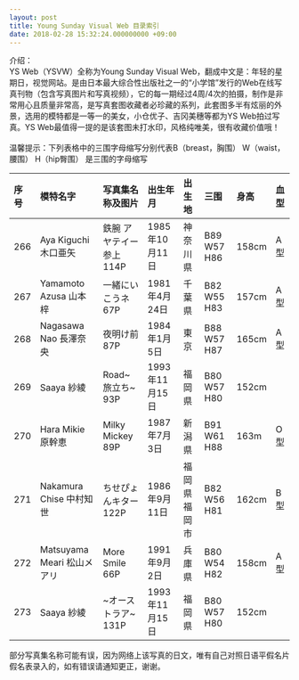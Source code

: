 ```yaml
---
layout: post
title: Young Sunday Visual Web 目录索引
date: 2018-02-28 15:32:24.000000000 +09:00
---
```


介绍：<br>
YS Web（YSVW）全称为Young Sunday Visual Web，翻成中文是：年轻的星期日，视觉网站。是由日本最大综合性出版社之一的“小学馆”发行的Web在线写真刊物（包含写真图片和写真视频），它的每一期经过4周/4次的拍摄，制作是非常用心且质量非常高，是写真套图收藏者必珍藏的系列，此套图多半有炫丽的外景，选用的模特都是一等一的美女，小仓优子、吉冈美穗等都为YS Web拍过写真。YS Web最值得一提的是该套图未打水印，风格纯唯美，很有收藏价值哦！
<br>
<br>
温馨提示：下列表格中的三围字母缩写分别代表B（breast，胸围） W（waist，腰围） H（hip臀围） 是三围的字母缩写   

| 序号 | 模特名字 |写真集名称及图片 | 出生年月|出生地 |三围 |身高 | 血型 |
|:-------------|:-------------|:-----|:-----|:-----|:-----|:-----|:-----|
|266| Aya Kiguchi 木口亜矢|鉄腕 アヤテイー 参上114P|1985年10月11日|神奈川県| B89 W57 H86|158cm|A型|
|267| Yamamoto Azusa 山本梓|一緒にいこうネ67P|1981年4月24日|千葉県| B82 W55 H83|157cm|A型|
|268| Nagasawa Nao 長澤奈央 |夜明け前   87P|1984年1月5日|東京| B88 W57 H87|165cm|A型|
|269| Saaya 紗綾 |Road~旅立ち~   93P|1993年11月15日|福岡県| B80 W57 H80|152cm||
|270| Hara Mikie 原幹恵 |   Milky Mickey   89P|1987年7月3日|新潟県| B91 W61 H88|163m|O型|
|271| Nakamura Chise 中村知世 |ちせぴょんキター   122P|1986年9月11日|福岡県福岡市| B82 W56 H81|162cm|B型|
|272| Matsuyama Meari 松山メアリ |More Smile       66P|1991年9月2日|兵庫県| B80 W54 H82|158cm|A型|
|273| Saaya 紗綾 |~オーストラア~   131P|1993年11月15日|福岡県| B80 W57 H80|152cm||

部分写真集名称可能有误，因为网络上该写真的日文，唯有自己对照日语平假名片假名表录入的，如有错误请通知更正，谢谢。
